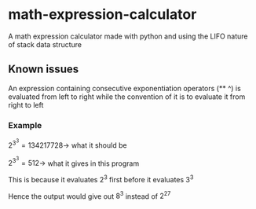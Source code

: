 # math-expression-calculator
A math expression calculator made with python and using the LIFO nature of stack data structure

## Known issues
An expression containing consecutive exponentiation operators (** ^) is evaluated from left to right while the convention of it is to evaluate it from right to left

### Example
$2^{3^3} = 134217728 \rightarrow$ what it should be

$2^{3^3} = 512 \rightarrow$ what it gives in this program

This is because it evaluates $2^3$ first before it evaluates $3^3$

Hence the output would give out $8^3$ instead of $2^{27}$